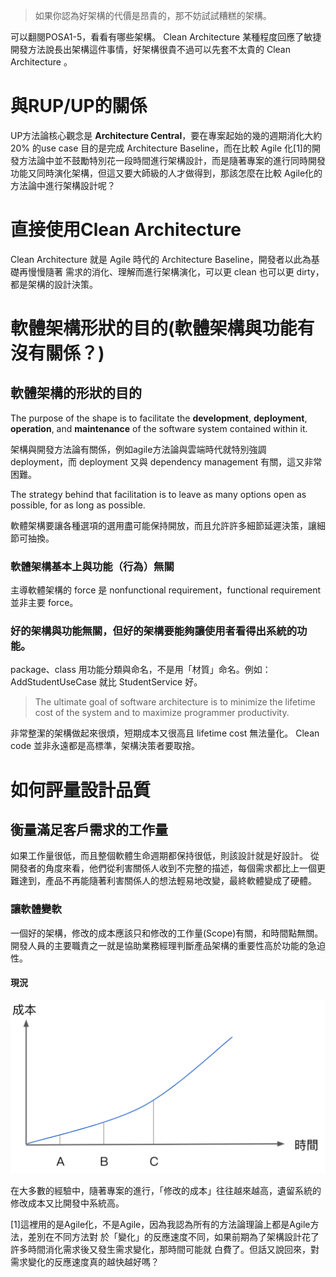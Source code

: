 
> 如果你認為好架構的代價是昂貴的，那不妨試試糟糕的架構。

可以翻閱POSA1-5，看看有哪些架構。
Clean Architecture 某種程度回應了敏捷開發方法說長出架構這件事情，好架構很貴不過可以先套不太貴的 Clean Architecture 。

# 與RUP/UP的關係 #
UP方法論核心觀念是 __Architecture Central__，要在專案起始的幾的週期消化大約 20% 的use case 目的是完成 Architecture Baseline，而在比較 Agile 化[1]的開發方法論中並不鼓勵特別花一段時間進行架構設計，而是隨著專案的進行同時開發功能又同時演化架構，但這又要大師級的人才做得到，那該怎麼在比較 Agile化的方法論中進行架構設計呢？

# 直接使用Clean Architecture #
Clean Architecture 就是 Agile 時代的 Architecture Baseline，開發者以此為基礎再慢慢隨著
需求的消化、理解而進行架構演化，可以更 clean 也可以更 dirty，都是架構的設計決策。

# 軟體架構形狀的目的(軟體架構與功能有沒有關係？) #
## 軟體架構的形狀的目的 ##
The purpose of the shape is to facilitate the __development__, __deployment__, __operation__, and __maintenance__ of the software system contained within it.

架構與開發方法論有關係，例如agile方法論與雲端時代就特別強調 deployment，而 deployment 又與 dependency management 有關，這又非常困難。

The strategy behind that facilitation is to leave as many options open as possible, for as long as possible.

軟體架構要讓各種選項的選用盡可能保持開放，而且允許許多細節延遲決策，讓細節可抽換。

### 軟體架構基本上與功能（行為）無關 ###
主導軟體架構的 force 是 nonfunctional requirement，functional requirement 並非主要 force。

### 好的架構與功能無關，但好的架構要能夠讓使用者看得出系統的功能。 ###
package、class 用功能分類與命名，不是用「材質」命名。例如：AddStudentUseCase 就比 StudentService 好。

> The ultimate goal of software architecture is to minimize the lifetime cost of the system and to maximize programmer productivity.

非常整潔的架構做起來很煩，短期成本又很高且 lifetime cost 無法量化。
Clean code 並非永遠都是高標準，架構決策者要取捨。

# 如何評量設計品質 #
## 衡量滿足客戶需求的工作量 ##
如果工作量很低，而且整個軟體生命週期都保持很低，則該設計就是好設計。
從開發者的角度來看，他們從利害關係人收到不完整的描述，每個需求都比上一個更難達到，產品不再能隨著利害關係人的想法輕易地改變，最終軟體變成了硬體。
### 讓軟體變軟 ###
一個好的架構，修改的成本應該只和修改的工作量(Scope)有關，和時間點無關。
開發人員的主要職責之一就是協助業務經理判斷產品架構的重要性高於功能的急迫性。

#### 現況 ####
![cost_time_relation.png](img/cost_time_relation.png)

在大多數的經驗中，隨著專案的進行，「修改的成本」往往越來越高，遺留系統的修改成本又比開發中系統高。

[1]這裡用的是Agile化，不是Agile，因為我認為所有的方法論理論上都是Agile方法，差別在不同方法對
於「變化」的反應速度不同，如果前期為了架構設計花了許多時間消化需求後又發生需求變化，那時間可能就
白費了。但話又說回來，對需求變化的反應速度真的越快越好嗎？
